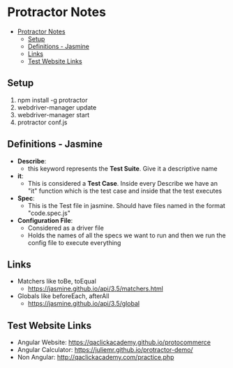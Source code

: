 # Protractor Notes

- [Protractor Notes](#protractor-notes)
  - [Setup](#setup)
  - [Definitions - Jasmine](#definitions---jasmine)
  - [Links](#links)
  - [Test Website Links](#test-website-links)

## Setup

1. npm install -g protractor
2. webdriver-manager update
3. webdriver-manager start
4. protractor conf.js

## Definitions - Jasmine

- **Describe**:
  - this keyword represents the **Test Suite**. Give it a descriptive name
- **it**:
  - This is considered a **Test Case**. Inside every Describe we have an "it" function which is the test case and inside that the test executes
- **Spec**:
  - This is the Test file in jasmine. Should have files named in the format "code.spec.js"
- **Configuration File**:
  - Considered as a driver file
  - Holds the names of all the specs we want to run and then we run the config file to execute everything

## Links

- Matchers like toBe, toEqual
  - https://jasmine.github.io/api/3.5/matchers.html
- Globals like beforeEach, afterAll
  - https://jasmine.github.io/api/3.5/global

## Test Website Links

- Angular Website: https://qaclickacademy.github.io/protocommerce
- Angular Calculator: https://juliemr.github.io/protractor-demo/
- Non Angular: http://qaclickacademy.com/practice.php